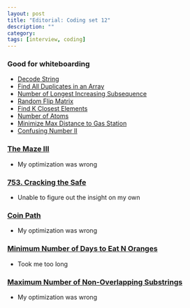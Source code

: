 ```yaml
---
layout: post
title: "Editorial: Coding set 12" 
description: ""
category: 
tags: [interview, coding]
---
```


### Good for whiteboarding
* [Decode String](https://leetcode.com/submissions/detail/383970536/)
* [Find All Duplicates in an Array](https://leetcode.com/submissions/detail/382725772/)
* [Number of Longest Increasing Subsequence](https://leetcode.com/submissions/detail/384179654/)
* [Random Flip Matrix](https://leetcode.com/submissions/detail/384636799/)
* [Find K Closest Elements](https://leetcode.com/submissions/detail/383493187/)
* [Number of Atoms](https://leetcode.com/submissions/detail/439605176/)
* [Minimize Max Distance to Gas Station](https://leetcode.com/submissions/detail/440748287/)
* [Confusing Number II](https://leetcode.com/submissions/detail/440483953/)

### [The Maze III](https://leetcode.com/submissions/detail/440545626/)
* My optimization was wrong

### [753. Cracking the Safe](https://leetcode.com/submissions/detail/441340657/)
* Unable to figure out the insight on my own

### [Coin Path](https://leetcode.com/submissions/detail/441288664/)
* My optimization was wrong

### [Minimum Number of Days to Eat N Oranges](https://leetcode.com/submissions/detail/442734201/)
* Took me too long

### [Maximum Number of Non-Overlapping Substrings](https://leetcode.com/submissions/detail/443945412/)
* My optimization was wrong
